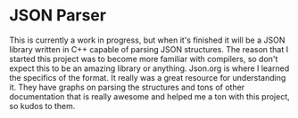 JSON Parser
============

This is currently a work in progress, but when it's finished it will be a JSON library written in C++ capable of parsing JSON structures. The reason that I started this project was to become more familiar with compilers, so don't expect this to be an amazing library or anything. Json.org is where I learned the specifics of the format. It really was a great resource for understanding it. They have graphs on parsing the structures and tons of other documentation that is really awesome and helped me a ton with this project, so kudos to them.
